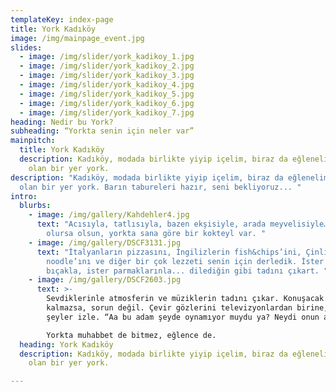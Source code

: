 ```yaml
---
templateKey: index-page
title: York Kadıköy
image: /img/mainpage_event.jpg
slides:
  - image: /img/slider/york_kadikoy_1.jpg 
  - image: /img/slider/york_kadikoy_2.jpg
  - image: /img/slider/york_kadikoy_3.jpg
  - image: /img/slider/york_kadikoy_4.jpg  
  - image: /img/slider/york_kadikoy_5.jpg
  - image: /img/slider/york_kadikoy_6.jpg
  - image: /img/slider/york_kadikoy_7.jpg
heading: Nedir bu York?
subheading: “Yorkta senin için neler var”
mainpitch:
  title: York Kadıköy
  description: Kadıköy, modada birlikte yiyip içelim, biraz da eğlenelim diye var
    olan bir yer york.
description: "Kadıköy, modada birlikte yiyip içelim, biraz da eğlenelim diye var
  olan bir yer york. Barın tabureleri hazır, seni bekliyoruz... "
intro:
  blurbs:
    - image: /img/gallery/Kahdehler4.jpg
      text: "Acısıyla, tatlısıyla, bazen ekşisiyle, arada meyvelisiyle… damak tadın ne
        olursa olsun, yorkta sana göre bir kokteyl var. "
    - image: /img/gallery/DSCF3131.jpg
      text: "İtalyanların pizzasını, İngilizlerin fish&chips’ini, Çinlilerin
        noodle’ını ve diğer bir çok lezzeti senin için derledik. İster çatal
        bıçakla, ister parmaklarınla... dilediğin gibi tadını çıkart. "
    - image: /img/gallery/DSCF2603.jpg
      text: >-
        Sevdiklerinle atmosferin ve müziklerin tadını çıkar. Konuşacak bir şey
        kalmazsa, sorun değil. Çevir gözlerini televizyonlardan birine, bir
        şeyler izle. “Aa bu adam şeyde oynamıyor muydu ya? Neydi onun adı?”

        Yorkta muhabbet de bitmez, eğlence de.
  heading: York Kadıköy
  description: Kadıköy, modada birlikte yiyip içelim, biraz da eğlenelim diye var
    olan bir yer york.

---
```

